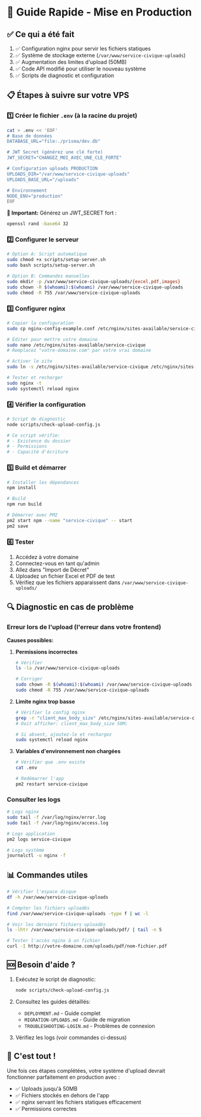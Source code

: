 # 🚀 Guide Rapide - Mise en Production

## ✅ Ce qui a été fait

1. ✅ Configuration nginx pour servir les fichiers statiques
2. ✅ Système de stockage externe (`/var/www/service-civique-uploads`)
3. ✅ Augmentation des limites d'upload (50MB)
4. ✅ Code API modifié pour utiliser le nouveau système
5. ✅ Scripts de diagnostic et configuration

## 📋 Étapes à suivre sur votre VPS

### 1️⃣ Créer le fichier `.env` (à la racine du projet)

```bash
cat > .env << 'EOF'
# Base de données
DATABASE_URL="file:./prisma/dev.db"

# JWT Secret (générez une clé forte)
JWT_SECRET="CHANGEZ_MOI_AVEC_UNE_CLE_FORTE"

# Configuration uploads PRODUCTION
UPLOADS_DIR="/var/www/service-civique-uploads"
UPLOADS_BASE_URL="/uploads"

# Environnement
NODE_ENV="production"
EOF
```

**🔐 Important:** Générez un JWT_SECRET fort :
```bash
openssl rand -base64 32
```

### 2️⃣ Configurer le serveur

```bash
# Option A: Script automatique
sudo chmod +x scripts/setup-server.sh
sudo bash scripts/setup-server.sh

# Option B: Commandes manuelles
sudo mkdir -p /var/www/service-civique-uploads/{excel,pdf,images}
sudo chown -R $(whoami):$(whoami) /var/www/service-civique-uploads
sudo chmod -R 755 /var/www/service-civique-uploads
```

### 3️⃣ Configurer nginx

```bash
# Copier la configuration
sudo cp nginx-config-example.conf /etc/nginx/sites-available/service-civique

# Éditer pour mettre votre domaine
sudo nano /etc/nginx/sites-available/service-civique
# Remplacez "votre-domaine.com" par votre vrai domaine

# Activer le site
sudo ln -s /etc/nginx/sites-available/service-civique /etc/nginx/sites-enabled/

# Tester et recharger
sudo nginx -t
sudo systemctl reload nginx
```

### 4️⃣ Vérifier la configuration

```bash
# Script de diagnostic
node scripts/check-upload-config.js

# Ce script vérifie:
# - Existence du dossier
# - Permissions
# - Capacité d'écriture
```

### 5️⃣ Build et démarrer

```bash
# Installer les dépendances
npm install

# Build
npm run build

# Démarrer avec PM2
pm2 start npm --name "service-civique" -- start
pm2 save
```

### 6️⃣ Tester

1. Accédez à votre domaine
2. Connectez-vous en tant qu'admin
3. Allez dans "Import de Décret"
4. Uploadez un fichier Excel et PDF de test
5. Vérifiez que les fichiers apparaissent dans `/var/www/service-civique-uploads/`

## 🔍 Diagnostic en cas de problème

### Erreur lors de l'upload (l'erreur dans votre frontend)

**Causes possibles:**

1. **Permissions incorrectes**
   ```bash
   # Vérifier
   ls -la /var/www/service-civique-uploads
   
   # Corriger
   sudo chown -R $(whoami):$(whoami) /var/www/service-civique-uploads
   sudo chmod -R 755 /var/www/service-civique-uploads
   ```

2. **Limite nginx trop basse**
   ```bash
   # Vérifier la config nginx
   grep -r "client_max_body_size" /etc/nginx/sites-available/service-civique
   # Doit afficher: client_max_body_size 50M;
   
   # Si absent, ajoutez-le et rechargez
   sudo systemctl reload nginx
   ```

3. **Variables d'environnement non chargées**
   ```bash
   # Vérifier que .env existe
   cat .env
   
   # Redémarrer l'app
   pm2 restart service-civique
   ```

### Consulter les logs

```bash
# Logs nginx
sudo tail -f /var/log/nginx/error.log
sudo tail -f /var/log/nginx/access.log

# Logs application
pm2 logs service-civique

# Logs système
journalctl -u nginx -f
```

## 📊 Commandes utiles

```bash
# Vérifier l'espace disque
df -h /var/www/service-civique-uploads

# Compter les fichiers uploadés
find /var/www/service-civique-uploads -type f | wc -l

# Voir les derniers fichiers uploadés
ls -lhtr /var/www/service-civique-uploads/pdf/ | tail -n 5

# Tester l'accès nginx à un fichier
curl -I http://votre-domaine.com/uploads/pdf/nom-fichier.pdf
```

## 🆘 Besoin d'aide ?

1. Exécutez le script de diagnostic:
   ```bash
   node scripts/check-upload-config.js
   ```

2. Consultez les guides détaillés:
   - `DEPLOYMENT.md` - Guide complet
   - `MIGRATION-UPLOADS.md` - Guide de migration
   - `TROUBLESHOOTING-LOGIN.md` - Problèmes de connexion

3. Vérifiez les logs (voir commandes ci-dessus)

## 🎉 C'est tout !

Une fois ces étapes complétées, votre système d'upload devrait fonctionner parfaitement en production avec :
- ✅ Uploads jusqu'à 50MB
- ✅ Fichiers stockés en dehors de l'app
- ✅ nginx servant les fichiers statiques efficacement
- ✅ Permissions correctes

